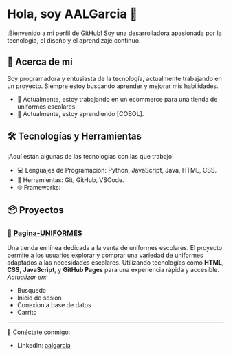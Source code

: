 # Hola, soy AALGarcia 👋

¡Bienvenido a mi perfil de GitHub! Soy una desarrolladora apasionada por la tecnología, el diseño y el aprendizaje continuo.

## 🚀 Acerca de mí
Soy programadora y entusiasta de la tecnología, actualmente trabajando en un proyecto. Siempre estoy buscando aprender y mejorar mis habilidades.

- 🔭 Actualmente, estoy trabajando en un ecommerce para una tienda de uniformes escolares.
- 🌱 Actualmente, estoy aprendiendo [COBOL].

## 🛠 Tecnologías y Herramientas
¡Aquí están algunas de las tecnologías con las que trabajo!

- 💻 Lenguajes de Programación: Python, JavaScript, Java, HTML, CSS.
- 🔧 Herramientas: Git, GitHub, VSCode.
- 🌐 Frameworks: 

## 📦 Proyectos

### 🚀 [Pagina-UNIFORMES](https://aalgarcia.github.io/Pagina-UNIFORMES/)
Una tienda en línea dedicada a la venta de uniformes escolares. El proyecto permite a los usuarios explorar y comprar una variedad de uniformes adaptados a las necesidades escolares. Utilizando tecnologías como **HTML**, **CSS**, **JavaScript**, y **GitHub Pages** para una experiencia rápida y accesible.
*Actualizar en:*
- Busqueda
- Inicio de sesion
- Conexion a base de datos
- Carrito

---

🔗 Conéctate conmigo:
- LinkedIn: [aalgarcia](https://www.linkedin.com/in/aalgarcia)


